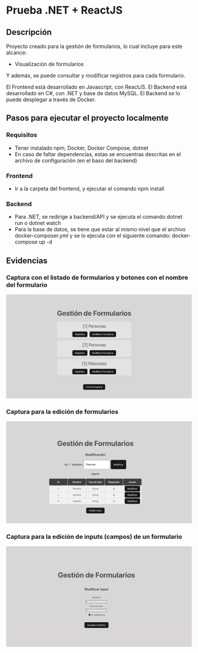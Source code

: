 # Prueba .NET + ReactJS
## Descripción
Proyecto creado para la gestión de formularios, lo cual incluye para este alcance: 
* Visualización de formularios

Y además, se puede consultar y modificar registros para cada formulario. 

El Frontend está desarrollado en Javascript, con ReactJS.
El Backend está desarrollado en C#, con .NET y base de datos MySQL.
El Backend se lo puede desplegar a través de Docker.

## Pasos para ejecutar el proyecto localmente
### Requisitos
- Tener instalado npm, Docker, Docker Compose, dotnet
- En caso de faltar dependencias, estas se encuentras descritas en el archivo de configuración (en el baso del backend)
### Frontend
- Ir a la carpeta del frontend, y ejecutar el comando npm install
### Backend
- Para .NET, se redirige a backend/API y se ejecuta el comando dotnet run o dotnet watch
- Para la base de datos, se tiene que estar al mismo nivel que el archivo docker-composer.yml y se lo ejecuta con el siguiente comando:
  docker-compose up -d

## Evidencias
### Captura con el listado de formularios y botones con el nombre del formulario
![captura1](capturas/captura1.png)

### Captura para la edición de formularios
![captura2](capturas/captura2.png)

### Captura para la edición de inputs (campos) de un formulario
![captura3](capturas/captura3.png)
